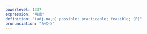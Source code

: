 ```yaml
---
powerlevel: 1337
expression: "可能"
definition: "(adj-na,n) possible; practicable; feasible; (P)"
pronunciation: "かのう"
---
```

